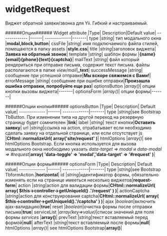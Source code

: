 widgetRequest
=============

Виджет обратной заявки/звонка для Yii. Гибкий и настраиваемый.

######Опции######
Widget attribute |Type| Description|Default value|
------------- |------| -------------|-------|
type  |*string*| тип модального окна |**modal,block,button**| 
сssFile  |*string*| имя подключаемого файла стилей, помещаются в папку assets |**style.css**|
title |*string*|заголовок виджета|**Заявка на обратный звонок**|
template  |*string*| шаблон формы |**{name}{email}{phone}{text}{captcha}**|
mailText  |*string*| файл который рендериться при отправке письма, содержит текст письма. файлы располагаются в папке *view/mail*|**_text**|
successMessage |*string*| сообщение при успешной отправке|**Мы вскоре свяжемся с Вами!**|
errorMessage |*string*| сообщение при ошибке отправки|**Произашла ошибка отправки, попробуйте еще раз**|
optionsButton |*array()*|  опции кнопки вызовы виджета|-------|
optionsForm |*array()*| опции формы|-------|

######Опции кнопки######
optionsButton |Type| Description| Default value|
------------- |------| -------------|-------|
type  |*string*|see Bootstrap TbButton. При изменении типа на другой переход на резервную страницу будет сомнителен |**link**|
label  |*string*| текст кнопки|**Оставить заявку**|
url |*string*|ссылка на action, отрабатывает если необходимо сделать заявку на отдельной странице, или если отсутствует js |**CHtml::normalizeUrl( array('site/request' )**|
htmlOptions |*array()*| see htmlOptions Bootstrap. Если кнопка используется для вызова модального окна необходимо указать *data-target => modal* и *data-modal => #request*|**array( 'data-toggle' => 'modal','data-target' => '#request' )**|

######Опции формы######
optionsForm |Type| Description| Default value|
------------- |------| -------------|-------|
type  |*string*|see Bootstrap TbformAction.|**horizontal**|
id |*string*|идентификатор формы, обязательно изменять если на странице имееться несколько виджетов|**request-form**|
action |*string*|action для валидации формы|**CHtml::normalizeUrl( array( $this->controller->getUniqueId() .'/request' ) )**|
actionCaptcha |*string*|action для конструирования captcha|**CHtml::normalizeUrl( array( $this->controller->getUniqueId().'/captcha' ) )**|
ajax |*boolean*|включить ajax-валидацию|**true**|
reset |*boolean*|очистка формы после отправки письма|**true**|
serviceList |*array(key=>value)*|список значений для поля формы *services* |**array()**|
prevText |*string*|текст вставляемый перед формой|**null**|
afterText |*string*|текст вставляемый после формы|**null**|
htmlOptions |*array()*| see htmlOptions Bootstrap|**array()**|
